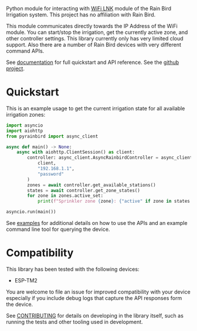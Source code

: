 Python module for interacting with [WiFi LNK](https://www.rainbird.com/products/module-wi-fi-lnk) module of the Rain Bird Irrigation system. This project has no affiliation with Rain Bird.

This module communicates directly towards the IP Address of the WiFi module. You can start/stop the irrigation, get the currently active zone, and other controller settings. This library currently only has very limited cloud support. Also there are a number of Rain Bird devices with very different command APIs.

See [documentation](https://allenporter.github.io/pyrainbird/) for full quickstart and API reference.
See the [github project](https://github.com/allenporter/pyrainbird).

# Quickstart

This is an example usage to get the current irrigation state for all available
irrigation zones:
```python
import asyncio
import aiohttp
from pyrainbird import async_client

async def main() -> None:
    async with aiohttp.ClientSession() as client:
        controller: async_client.AsyncRainbirdController = async_client.CreateController(
            client,
            "192.168.1.1",
            "password"
        )
        zones = await controller.get_available_stations()
        states = await controller.get_zone_states()
        for zone in zones.active_set:
            print(f"Sprinkler zone {zone}: {"active" if zone in states.active_set else "inactive"}")

asyncio.run(main())
```

See [examples](examples/) for additional details on how to use the APIs and an example command
line tool for querying the device.

# Compatibility

This library has been tested with the following devices:

  - ESP-TM2

You are welcome to file an issue for improved compatibility with your device especially if you
include debug logs that capture the API responses form the device.

See [CONTRIBUTING](CONTRIBUTING.md) for details on developing in the library itself, such as
running the tests and other tooling used in development.
